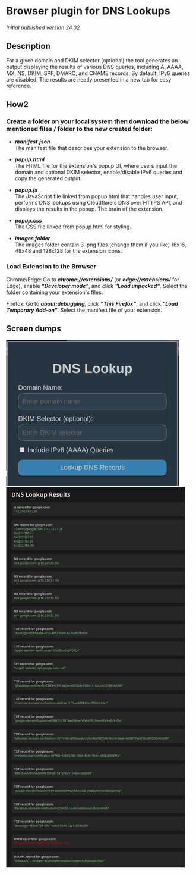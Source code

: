 # Browser plugin for DNS Lookups


_Initial published version 24.02_

## Description

For a given domain and DKIM selector (optional) the tool generates an output displaying the results of various DNS queries, including A, AAAA, MX, NS, DKIM, SPF, DMARC, and CNAME records. By default, IPv6 queries are disabled. The results are neatly presented in a new tab for easy reference.

## How2

### Create a folder on your local system then download the below mentioned files / folder to the new created folder:

- ***manifest.json***  
The manifest file that describes your extension to the browser.

- ***popup.html***  
The HTML file for the extension's popup UI, where users input the domain and optional DKIM selector, enable/disable IPv6 queries and copy the generated output.

- ***popup.js***  
The JavaScript file linked from popup.html that handles user input, performs DNS lookups using Cloudflare's DNS over HTTPS API, and displays the results in the popup. The brain of the extension.

- ***popup.css***  
The CSS file linked from popup.html for styling.

- ***images folder***  
The images folder contain 3 .png files (change them if you like) 16x16, 48x48 and 128x128 for the extension icons.

### Load Extension to the Browser  
Chrome/Edge: Go to ***chrome://extensions/*** (or ***edge://extensions/*** for Edge), enable ***"Developer mode"***, and click ***"Load unpacked"***. Select the folder containing your extension's files.  
  
Firefox: Go to ***about:debugging***, click ***"This Firefox"***, and click ***"Load Temporary Add-on"***. Select the manifest file of your extension.



## Screen dumps


![initial_popup](assets/initial_popup.png)
![result1](assets/result1.png)